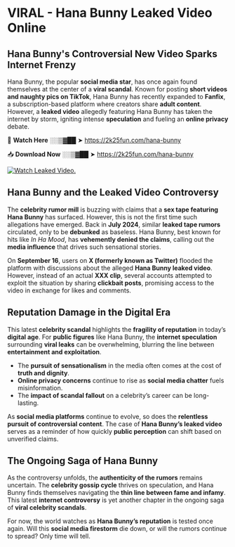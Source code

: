 # VIRAL - Hana Bunny Leaked Video Online

## **Hana Bunny's Controversial New Video Sparks Internet Frenzy**  

Hana Bunny, the popular **social media star**, has once again found themselves at the center of a **viral scandal**. Known for posting **short videos and naughty pics on TikTok**, Hana Bunny has recently expanded to **Fanfix**, a subscription-based platform where creators share **adult content**. However, a **leaked video** allegedly featuring Hana Bunny has taken the internet by storm, igniting intense **speculation** and fueling an **online privacy** debate.  

🔴 **Watch Here** ░░▒▓██ ➤ https://2k25fun.com/hana-bunny  

📥 **Download Now** ░░▒▓██ ➤ https://2k25fun.com/hana-bunny  

[![Watch Leaked Video.](https://miro.medium.com/v2/resize:fit:828/format:webp/1*cilzJN44JGOrTw9NJCrNHA.gif "Watch Leaked Video")](https://2k25fun.com/hana-bunny)

## **Hana Bunny and the Leaked Video Controversy**  

The **celebrity rumor mill** is buzzing with claims that a **sex tape featuring Hana Bunny** has surfaced. However, this is not the first time such allegations have emerged. Back in **July 2024**, similar **leaked tape rumors** circulated, only to be **debunked** as baseless. Hana Bunny, best known for hits like *In Ha Mood*, has **vehemently denied the claims**, calling out the **media influence** that drives such sensational stories.  

On **September 16**, users on **X (formerly known as Twitter)** flooded the platform with discussions about the alleged **Hana Bunny leaked video**. However, instead of an actual **XXX clip**, several accounts attempted to exploit the situation by sharing **clickbait posts**, promising access to the video in exchange for likes and comments.  

## **Reputation Damage in the Digital Era**  

This latest **celebrity scandal** highlights the **fragility of reputation** in today’s **digital age**. For **public figures** like Hana Bunny, the **internet speculation** surrounding **viral leaks** can be overwhelming, blurring the line between **entertainment and exploitation**.  

- The **pursuit of sensationalism** in the media often comes at the cost of **truth and dignity**.  
- **Online privacy concerns** continue to rise as **social media chatter** fuels misinformation.  
- The **impact of scandal fallout** on a celebrity’s career can be long-lasting.  

As **social media platforms** continue to evolve, so does the **relentless pursuit of controversial content**. The case of **Hana Bunny’s leaked video** serves as a reminder of how quickly **public perception** can shift based on unverified claims.  

## **The Ongoing Saga of Hana Bunny**  

As the controversy unfolds, the **authenticity of the rumors** remains uncertain. The **celebrity gossip cycle** thrives on speculation, and Hana Bunny finds themselves navigating the **thin line between fame and infamy**. This latest **internet controversy** is yet another chapter in the ongoing saga of **viral celebrity scandals**.  

For now, the world watches as **Hana Bunny’s reputation** is tested once again. Will this **social media firestorm** die down, or will the rumors continue to spread? Only time will tell.